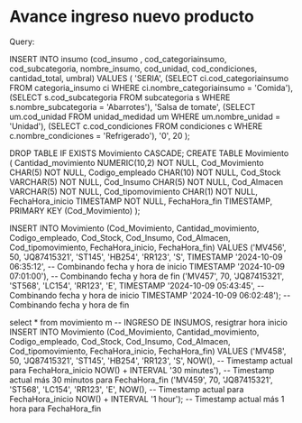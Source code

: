 # Avance ingreso nuevo producto


Query:

INSERT INTO insumo (cod_insumo , cod_categoriainsumo, cod_subcategoria, nombre_insumo, cod_unidad, cod_condiciones, cantidad_total, umbral) 
VALUES (
	'SERIA',
    (SELECT ci.cod_categoriainsumo FROM categoria_insumo ci WHERE ci.nombre_categoriainsumo = 'Comida'),
    (SELECT s.cod_subcategoria FROM subcategoria s WHERE s.nombre_subcategoria = 'Abarrotes'),
    'Salsa de tomate',
    (SELECT um.cod_unidad FROM unidad_medidad um WHERE um.nombre_unidad = 'Unidad'),
    (SELECT c.cod_condiciones FROM condiciones c WHERE c.nombre_condiciones = 'Refrigerado'),
    '0',
    20
);
 


DROP TABLE IF EXISTS Movimiento CASCADE;
CREATE TABLE Movimiento (
  Cantidad_movimiento NUMERIC(10,2) NOT NULL,
  Cod_Movimiento CHAR(5) NOT NULL,
  Codigo_empleado CHAR(10) NOT NULL,
  Cod_Stock VARCHAR(5) NOT NULL,
  Cod_Insumo CHAR(5) NOT NULL,
  Cod_Almacen VARCHAR(5) NOT NULL,
  Cod_tipomovimiento CHAR(1) NOT NULL,
  FechaHora_inicio TIMESTAMP NOT NULL,
  FechaHora_fin TIMESTAMP,
  PRIMARY KEY (Cod_Movimiento)
);

INSERT INTO Movimiento (Cod_Movimiento, Cantidad_movimiento, Codigo_empleado, Cod_Stock, Cod_Insumo, Cod_Almacen, Cod_tipomovimiento, FechaHora_inicio, FechaHora_fin) VALUES
('MV456', 50, 'JQ87415321', 'ST145', 'HB254', 'RR123', 'S',
  TIMESTAMP '2024-10-09 06:35:12',  -- Combinando fecha y hora de inicio
  TIMESTAMP '2024-10-09 07:01:00'), -- Combinando fecha y hora de fin
('MV457', 70, 'JQ87415321', 'ST568', 'LC154', 'RR123', 'E',
  TIMESTAMP '2024-10-09 05:43:45',  -- Combinando fecha y hora de inicio
  TIMESTAMP '2024-10-09 06:02:48'); -- Combinando fecha y hora de fin



select * from movimiento m 
-- INGRESO DE INSUMOS, resigtrar hora inicio
  INSERT INTO Movimiento (Cod_Movimiento, Cantidad_movimiento, Codigo_empleado, Cod_Stock, Cod_Insumo, Cod_Almacen, Cod_tipomovimiento, FechaHora_inicio, FechaHora_fin) VALUES
('MV458', 50, 'JQ87415321', 'ST145', 'HB254', 'RR123', 'S',
  NOW(),                               -- Timestamp actual para FechaHora_inicio
  NOW() + INTERVAL '30 minutes'),      -- Timestamp actual más 30 minutos para FechaHora_fin
('MV459', 70, 'JQ87415321', 'ST568', 'LC154', 'RR123', 'E',
  NOW(),                               -- Timestamp actual para FechaHora_inicio
  NOW() + INTERVAL '1 hour');          -- Timestamp actual más 1 hora para FechaHora_fin

